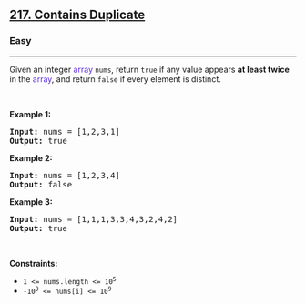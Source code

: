 <h2><a href="https://leetcode.com/problems/contains-duplicate/">217. Contains Duplicate</a></h2><h3>Easy</h3><hr><div><p xt-marked="ok">Given an integer <xt-mark style="color: #5d2be6 !important" w="array" class="_highlight_1kwmk_1">array</xt-mark> <code>nums</code>, return <code>true</code> if any value appears <strong xt-marked="ok">at least twice</strong> in the <xt-mark style="color: #5d2be6 !important" w="array" class="_highlight_1kwmk_1">array</xt-mark>, and return <code>false</code> if every element is distinct.</p>

<p>&nbsp;</p>
<p><strong class="example" xt-marked="ok">Example 1:</strong></p>
<pre><strong>Input:</strong> nums = [1,2,3,1]
<strong>Output:</strong> true
</pre><p><strong class="example" xt-marked="ok">Example 2:</strong></p>
<pre><strong>Input:</strong> nums = [1,2,3,4]
<strong>Output:</strong> false
</pre><p><strong class="example" xt-marked="ok">Example 3:</strong></p>
<pre><strong>Input:</strong> nums = [1,1,1,3,3,4,3,2,4,2]
<strong>Output:</strong> true
</pre>
<p>&nbsp;</p>
<p><strong xt-marked="ok">Constraints:</strong></p>

<ul>
	<li><code>1 &lt;= nums.length &lt;= 10<sup>5</sup></code></li>
	<li><code>-10<sup>9</sup> &lt;= nums[i] &lt;= 10<sup>9</sup></code></li>
</ul>
</div>